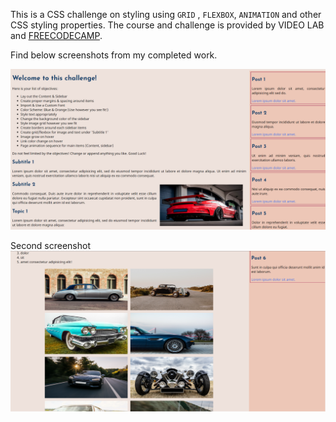 This is a CSS challenge on styling using `GRID` , `FLEXBOX`, `ANIMATION` and other CSS styling properties. The course and challenge is provided by VIDEO LAB and [FREECODECAMP](https://www.youtube.com/watch?v=1Rs2ND1ryYc&t=15893s "Youtube Video").

Find below screenshots from my completed work.

<img src="https://github.com/Charlesu49/Video-Lab_CSS-Challenge/blob/master/images/webpage1.png" alt="screen shot">


Second screenshot
<img src="https://github.com/Charlesu49/Video-Lab_CSS-Challenge/blob/master/images/webpage2.png" alt="screen shot">
